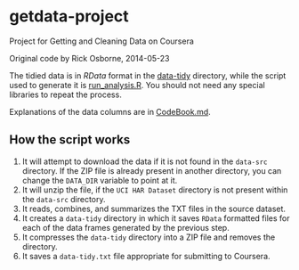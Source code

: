 getdata-project
===============

Project for Getting and Cleaning Data on Coursera

Original code by Rick Osborne, 2014-05-23

The tidied data is in _RData_ format in the [data-tidy](data-tidy) directory, 
while the script used to generate it is [run_analysis.R](run_analysis.R).  You 
should not need any special libraries to repeat the process.

Explanations of the data columns are in [CodeBook.md](CodeBook.md).

## How the script works

 1. It will attempt to download the data if it is not found in the `data-src` directory.  If the ZIP file is already present in another directory, you can change the `DATA_DIR` variable to point at it.
 2. It will unzip the file, if the `UCI HAR Dataset` directory is not present within the `data-src` directory.
 3. It reads, combines, and summarizes the TXT files in the source dataset.
 4. It creates a `data-tidy` directory in which it saves `RData` formatted files for each of the data frames generated by the previous step.
 5. It compresses the `data-tidy` directory into a ZIP file and removes the directory.
 6. It saves a `data-tidy.txt` file appropriate for submitting to Coursera.
 

